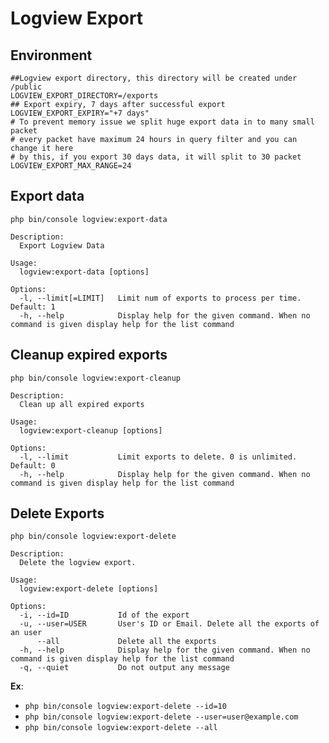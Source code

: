 # Logview Export

## Environment
```shell
##Logview export directory, this directory will be created under /public
LOGVIEW_EXPORT_DIRECTORY=/exports
## Export expiry, 7 days after successful export
LOGVIEW_EXPORT_EXPIRY="+7 days"
# To prevent memory issue we split huge export data in to many small packet
# every packet have maximum 24 hours in query filter and you can change it here
# by this, if you export 30 days data, it will split to 30 packet
LOGVIEW_EXPORT_MAX_RANGE=24
```

## Export data
`php bin/console logview:export-data`
```shell
Description:
  Export Logview Data

Usage:
  logview:export-data [options]

Options:
  -l, --limit[=LIMIT]   Limit num of exports to process per time. Default: 1
  -h, --help            Display help for the given command. When no command is given display help for the list command
```

## Cleanup expired exports
`php bin/console logview:export-cleanup`

```shell
Description:
  Clean up all expired exports

Usage:
  logview:export-cleanup [options]

Options:
  -l, --limit           Limit exports to delete. 0 is unlimited. Default: 0
  -h, --help            Display help for the given command. When no command is given display help for the list command
```

## Delete Exports
`php bin/console logview:export-delete`

```shell
Description:
  Delete the logview export.

Usage:
  logview:export-delete [options]

Options:
  -i, --id=ID           Id of the export
  -u, --user=USER       User's ID or Email. Delete all the exports of an user
      --all             Delete all the exports
  -h, --help            Display help for the given command. When no command is given display help for the list command
  -q, --quiet           Do not output any message
```

**Ex**:
- `php bin/console logview:export-delete --id=10`
- `php bin/console logview:export-delete --user=user@example.com`
- `php bin/console logview:export-delete --all`
